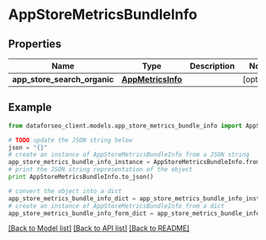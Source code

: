 # AppStoreMetricsBundleInfo


## Properties

Name | Type | Description | Notes
------------ | ------------- | ------------- | -------------
**app_store_search_organic** | [**AppMetricsInfo**](AppMetricsInfo.md) |  | [optional] 

## Example

```python
from dataforseo_client.models.app_store_metrics_bundle_info import AppStoreMetricsBundleInfo

# TODO update the JSON string below
json = "{}"
# create an instance of AppStoreMetricsBundleInfo from a JSON string
app_store_metrics_bundle_info_instance = AppStoreMetricsBundleInfo.from_json(json)
# print the JSON string representation of the object
print AppStoreMetricsBundleInfo.to_json()

# convert the object into a dict
app_store_metrics_bundle_info_dict = app_store_metrics_bundle_info_instance.to_dict()
# create an instance of AppStoreMetricsBundleInfo from a dict
app_store_metrics_bundle_info_form_dict = app_store_metrics_bundle_info.from_dict(app_store_metrics_bundle_info_dict)
```
[[Back to Model list]](../README.md#documentation-for-models) [[Back to API list]](../README.md#documentation-for-api-endpoints) [[Back to README]](../README.md)


